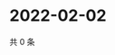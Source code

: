 # 2022-02-02

共 0 条

<!-- BEGIN WEIBO -->
<!-- 最后更新时间 Wed Feb 02 2022 06:14:02 GMT+0800 (China Standard Time) -->

<!-- END WEIBO -->

